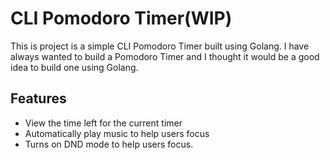 # CLI Pomodoro Timer(WIP)

This is project is a simple CLI Pomodoro Timer built using Golang. I have always wanted to build a Pomodoro Timer and I thought it would be a good idea to build one using Golang.

## Features

- View the time left for the current timer
- Automatically play music to help users focus
- Turns on DND mode to help users focus.
